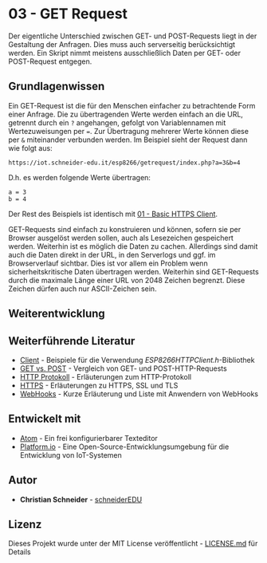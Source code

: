 # 03 - GET Request

Der eigentliche Unterschied zwischen GET- und POST-Requests liegt in der Gestaltung der Anfragen. Dies muss auch serverseitig berücksichtigt werden. Ein Skript nimmt meistens ausschließlich Daten per GET- oder POST-Request entgegen.

## Grundlagenwissen

Ein GET-Request ist die für den Menschen einfacher zu betrachtende Form einer Anfrage. Die zu übertragenden Werte werden einfach an die URL, getrennt durch ein `?` angehangen, gefolgt von Variablennamen mit Wertezuweisungen per `=`. Zur Übertragung mehrerer Werte können diese per `&` miteinander verbunden werden. Im Beispiel sieht der Request dann wie folgt aus:

```
https://iot.schneider-edu.it/esp8266/getrequest/index.php?a=3&b=4
```

D.h. es werden folgende Werte übertragen:

```
a = 3
b = 4
```

Der Rest des Beispiels ist identisch mit [01 - Basic HTTPS Client](https://github.com/schneiderEDU/ESP8266-LF10b/tree/master/03%20-%20WiFi%20Client/01%20-%20Basic%20HTTPS%20Client).

GET-Requests sind einfach zu konstruieren und können, sofern sie per Browser ausgelöst werden sollen, auch als Lesezeichen gespeichert werden. Weiterhin ist es möglich die Daten zu cachen. Allerdings sind damit auch die Daten direkt in der URL, in den Serverlogs und ggf. im Browserverlauf sichtbar. Dies ist vor allem ein Problem wenn sicherheitskritische Daten übertragen werden. Weiterhin sind GET-Requests durch die maximale Länge einer URL von 2048 Zeichen begrenzt. Diese Zeichen dürfen auch nur ASCII-Zeichen sein.

## Weiterentwicklung



## Weiterführende Literatur

* [Client](http://arduino-esp8266.readthedocs.io/en/latest/esp8266wifi/client-examples.html) - Beispiele für die Verwendung *ESP8266HTTPClient.h*-Bibliothek
* [GET vs. POST](https://www.diffen.com/difference/GET-vs-POST-HTTP-Requests) - Vergleich von GET- und POST-HTTP-Requests
* [HTTP Protokoll](https://www.elektronik-kompendium.de/sites/net/0902231.htm) - Erläuterungen zum HTTP-Protokoll
* [HTTPS](https://www.marcobeierer.de/wissen/ssl-tls-und-https-erklaert) - Erläuterungen zu HTTPS, SSL und TLS
* [WebHooks](https://de.wikipedia.org/wiki/WebHooks) - Kurze Erläuterung und Liste mit Anwendern von WebHooks

## Entwickelt mit

* [Atom](https://atom.io/) - Ein frei konfigurierbarer Texteditor
* [Platform.io](https://platformio.org/) - Eine Open-Source-Entwicklungsumgebung für die Entwicklung von IoT-Systemen

## Autor

* **Christian Schneider** - [schneiderEDU](https://github.com/schneiderEDU)

## Lizenz

Dieses Projekt wurde unter der MIT License veröffentlicht -  [LICENSE.md](LICENSE.md) für Details

